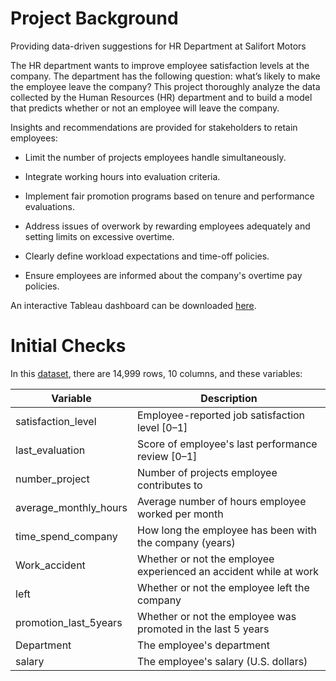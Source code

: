 # Project Background
Providing data-driven suggestions for HR Department at Salifort Motors

The HR department wants to improve employee satisfaction levels at the company. The department has the following question: what’s likely to make the employee leave the company?
This project thoroughly analyze the data collected by the Human Resources (HR) department and to build a model that predicts whether or not an employee will leave the company.

Insights and recommendations are provided for stakeholders to retain employees:
- Limit the number of projects employees handle simultaneously.

- Integrate working hours into evaluation criteria.

- Implement fair promotion programs based on tenure and performance evaluations.

- Address issues of overwork by rewarding employees adequately and setting limits on excessive overtime.

- Clearly define workload expectations and time-off policies.

- Ensure employees are informed about the company's overtime pay policies.

An interactive Tableau dashboard can be downloaded [here](https://www.google.com).

# Initial Checks

In this [dataset](https://www.kaggle.com/datasets/mfaisalqureshi/hr-analytics-and-job-prediction?select=HR_comma_sep.csv), there are 14,999 rows, 10 columns, and these variables: 

Variable  |Description |
-----|-----| 
satisfaction_level|Employee-reported job satisfaction level [0&ndash;1]|
last_evaluation|Score of employee's last performance review [0&ndash;1]|
number_project|Number of projects employee contributes to|
average_monthly_hours|Average number of hours employee worked per month|
time_spend_company|How long the employee has been with the company (years)
Work_accident|Whether or not the employee experienced an accident while at work
left|Whether or not the employee left the company
promotion_last_5years|Whether or not the employee was promoted in the last 5 years
Department|The employee's department
salary|The employee's salary (U.S. dollars)